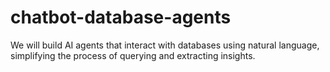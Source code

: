 # chatbot-database-agents

We will build AI agents that interact with databases using natural language, simplifying the process of querying and extracting insights.

